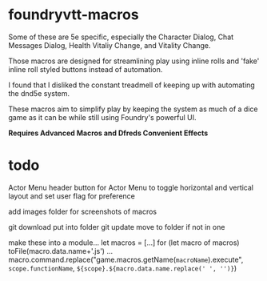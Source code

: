 # foundryvtt-macros

<p>Some of these are 5e specific, especially the Character Dialog, Chat Messages Dialog, Health Vitaliy Change, and Vitality Change.</p>
<p>Those macros are designed for streamlining play using inline rolls and 'fake' inline roll styled buttons instead of automation.</p>
<p>I found that I disliked the constant treadmell of keeping up with automating the dnd5e system. </p>
<p>These macros aim to simplify play by keeping the system as much of a dice game as it can be while still using Foundry's powerful UI.</p>

<p><b>Requires Advanced Macros and Dfreds Convenient Effects</b></p>


# todo
Actor Menu
  header button for Actor Menu to toggle horizontal and vertical layout and set user flag for preference

add images folder for screenshots of macros

git download 
  put into folder
git update 
  move to folder if not in one

make these into a module...
let macros = [...]
for (let macro of macros)
  toFile(macro.data.name+'.js') ... macro.command.replace("game.macros.getName(`macroName`).execute", `scope.functionName`, `${scope}.${macro.data.name.replace(' ', '')}`)
